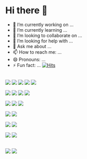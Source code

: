 # Hi there 👋

<!--
**hellojoyworldz/hellojoyworldz** is a ✨ _special_ ✨ repository because its `README.md` (this file) appears on your GitHub profile.

Here are some ideas to get you started:
-->

- 🔭 I’m currently working on ...
- 🌱 I’m currently learning ...
- 👯 I’m looking to collaborate on ...
- 🤔 I’m looking for help with ...
- 💬 Ask me about ...
- 📫 How to reach me: ...
- 😄 Pronouns: ...
- ⚡ Fun fact: ...
[![Hits](https://hits.seeyoufarm.com/api/count/incr/badge.svg?url=https%3A%2F%2Fgithub.com%2Fhellojoyworldz%2Fhit-counter&count_bg=%23E145FE&title_bg=%23B1B1B1&icon=&icon_color=%23E7E7E7&title=hits&edge_flat=false)](https://hits.seeyoufarm.com)
<br/>
<span><img src="https://img.shields.io/badge/HTML5-E34F26?style=flat-square&logo=html5&logoColor=white"/></span>
<span><img src="https://img.shields.io/badge/CSS3-1572B6?style=flat-square&logo=csswizardry&logoColor=white"/></span>
<span><img src="https://img.shields.io/badge/SCSS-CC6699?style=flat-square&logo=sass&logoColor=white"/></span>
<span><img src="https://img.shields.io/badge/JavaScript-F7DF1E?style=flat-square&logo=javascript&logoColor=white"/></span>
<span><img src="https://img.shields.io/badge/jQuery-0769AD?style=flat-square&logo=JQUERY&logoColor=white"/></span>
<br/>

<span><img src="https://img.shields.io/badge/REACT-61DAFB?style=flat-square&logo=REACT&logoColor=white"/></span>
<span><img src="https://img.shields.io/badge/VUE-4FC08D?style=flat-square&logo=vuedotjs&logoColor=white"/></span>
<span><img src="https://img.shields.io/badge/php-777BB4?style=flat-square&logo=php&logoColor=white"/></span>
<span><img src="https://img.shields.io/badge/phpMyAdmin-6C78AF?style=flat-square&logo=phpmyadmin&logoColor=white"/></span>
<br/>

<span><img src="https://img.shields.io/badge/Vercel-000000?style=flat-square&logo=vercel&logoColor=white"/></span>
<span><img src="https://img.shields.io/badge/Netlify-00C7B7?style=flat-square&logo=netlify&logoColor=white"/></span>
<span><img src="https://img.shields.io/badge/Firebase-FFCA28?style=flat-square&logo=Firebase&logoColor=white"/></span>
<br/>

<span><img src="https://img.shields.io/badge/Figma-F24E1E?style=flat-square&logo=figma&logoColor=white"/></span>
<span><img src="https://img.shields.io/badge/Photoshop-31A8FF?style=flat-square&logo=adobephotoshop&logoColor=white"/></span>
<br/>

<span><img src="https://img.shields.io/badge/VSCode-007ACC?style=flat-square&logo=visualstudiocode&logoColor=white"/></span>
<span><img src="https://img.shields.io/badge/Babel-F9DC3E?style=flat-square&logo=babel&logoColor=white"/></span>
<br/>

<span><img src="https://img.shields.io/badge/Github-181717?style=flat-square&logo=github&logoColor=white"/></span>
<span><img src="https://img.shields.io/badge/Mail-EA4335?style=flat-square&logo=gmail&logoColor=white"/></span>
<br/>
<br/>

<span><img src="https://github-readme-stats.vercel.app/api/top-langs/?username=hellojoyworldz&layout=compact"></span>
<span><img src="https://github-readme-stats.vercel.app/api?username=hellojoyworldz&show_icons=true"></span>
